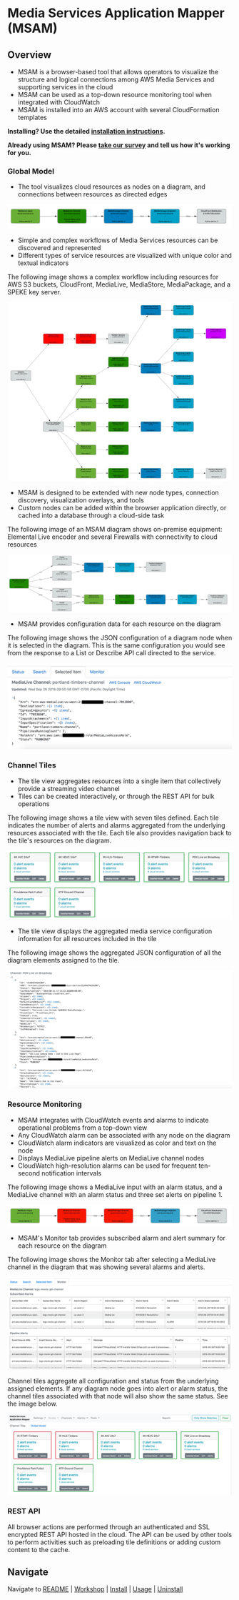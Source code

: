 # Media Services Application Mapper (MSAM)

## Overview

* MSAM is a browser-based tool that allows operators to visualize the structure and logical connections among AWS Media Services and supporting services in the cloud
* MSAM can be used as a top-down resource monitoring tool when integrated with CloudWatch
* MSAM is installed into an AWS account with several CloudFormation templates

**Installing? Use the detailed [installation instructions](INSTALL.md).**

**Already using MSAM? Please [take our survey](https://amazonmr.au1.qualtrics.com/jfe/form/SV_cBbBD6QulbrGdyl) and tell us how it's working for you.**


### Global Model

* The tool visualizes cloud resources as nodes on a diagram, and connections between resources as directed edges

![Simple Workflow](images/simple-workflow.jpeg)
 
* Simple and complex workflows of Media Services resources can be discovered and represented
* Different types of service resources are visualized with unique color and textual indicators

The following image shows a complex workflow including resources for AWS S3 buckets, CloudFront, MediaLive, MediaStore, MediaPackage, and a SPEKE key server.

![Complex Workflow](images/complex-workflow.jpeg)

* MSAM is designed to be extended with new node types, connection discovery, visualization overlays, and tools
* Custom nodes can be added within the browser application directly, or cached into a database through a cloud-side task

The following image of an MSAM diagram shows on-premise equipment: Elemental Live encoder and several Firewalls with connectivity to cloud resources

![Customized Nodes](images/custom-nodes.jpeg)

* MSAM provides configuration data for each resource on the diagram

The following image shows the JSON configuration of a diagram node when it is selected in the diagram. This is the same configuration you would see from the response to a List or Describe API call directed to the service.

![Selected Item JSON](images/selected-item-json.jpeg)

### Channel Tiles

* The tile view aggregates resources into a single item that collectively provide a streaming video channel
* Tiles can be created interactively, or through the REST API for bulk operations

The following image shows a tile view with seven tiles defined. Each tile indicates the number of alerts and alarms aggregated from the underlying resources associated with the tile. Each tile also provides navigation back to the tile's resources on the diagram.

![Customized Nodes](images/channel-tiles.jpeg)

* The tile view displays the aggregated media service configuration information for all resources included in the tile

The following image shows the aggregated JSON configuration of all the diagram elements assigned to the tile.

![Customized Nodes](images/channel-tile-json.jpeg)

### Resource Monitoring

* MSAM integrates with CloudWatch events and alarms to indicate operational problems from a top-down view
* Any CloudWatch alarm can be associated with any node on the diagram
* CloudWatch alarm indicators are visualized as color and text on the node
* Displays MediaLive pipeline alerts on MediaLive channel nodes
* CloudWatch high-resolution alarms can be used for frequent ten-second notification intervals

The following image shows a MediaLive input with an alarm status, and a MediaLive channel with an alarm status and three set alerts on pipeline 1.

![CloudWatch Support](images/cloudwatch-diagram.jpeg)

* MSAM's Monitor tab provides subscribed alarm and alert summary for each resource on the diagram

The following image shows the Monitor tab after selecting a MediaLive channel in the diagram that was showing several alarms and alerts.

![CloudWatch Support](images/monitor-tab.jpeg)

Channel tiles aggregate all configuration and status from the underlying assigned elements. If any diagram node goes into alert or alarm status, the channel tiles associated with that node will also show the same status. See the image below.

![CloudWatch Support](images/cloudwatch-channel-tile.jpeg)

### REST API

All browser actions are performed through an authenticated and SSL encrypted REST API hosted in the cloud. The API can be used by other tools to perform activities such as preloading tile definitions or adding custom content to the cache.

## Navigate

Navigate to [README](README.md) | [Workshop](WORKSHOP.md) | [Install](INSTALL.md) | [Usage](USAGE.md) | [Uninstall](UNINSTALL.md)
